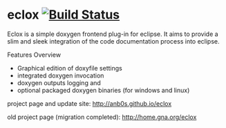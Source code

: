 # eclox  [![Build Status](https://travis-ci.org/anb0s/eclox.svg)](https://travis-ci.org/anb0s/eclox)

Eclox is a simple doxygen frontend plug-in for eclipse. It aims to provide a slim and sleek integration of the code documentation process into eclipse.

Features Overview 
- Graphical edition of doxyfile settings
- integrated doxygen invocation
- doxygen outputs logging and
- optional packaged doxygen binaries (for windows and linux)

project page and update site:  http://anb0s.github.io/eclox

old project page (migration completed): http://home.gna.org/eclox
